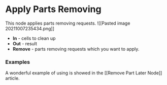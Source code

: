 # Apply Parts Removing
This node applies parts removing requests. 
![[Pasted image 20211007235434.png]]
- **In** - cells to clean up
- **Out** - result
- **Remove** - parts removing requests which you want to apply.

### Examples

A wonderful example of using is showed in the [[Remove Part Later Node]] article.